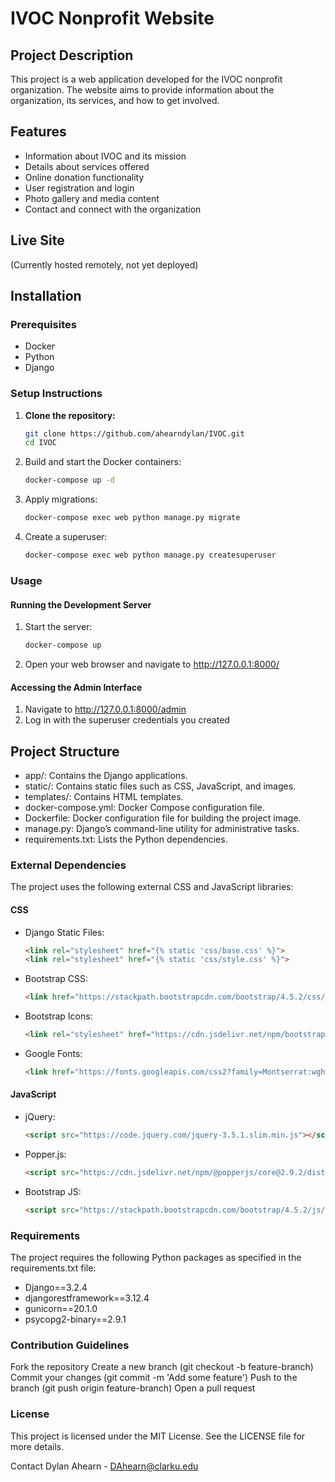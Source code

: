 # IVOC Nonprofit Website

## Project Description
This project is a web application developed for the IVOC nonprofit organization. The website aims to provide information about the organization, its services, and how to get involved.

## Features
- Information about IVOC and its mission
- Details about services offered
- Online donation functionality
- User registration and login
- Photo gallery and media content
- Contact and connect with the organization

## Live Site
(Currently hosted remotely, not yet deployed)

## Installation

### Prerequisites
- Docker
- Python
- Django

### Setup Instructions
1. **Clone the repository:**
   ```bash
   git clone https://github.com/ahearndylan/IVOC.git
   cd IVOC
   ```

2. Build and start the Docker containers:
   ```bash
   docker-compose up -d
   ```

3. Apply migrations:
   ```bash
   docker-compose exec web python manage.py migrate
   ```

4. Create a superuser:
   ```bash
   docker-compose exec web python manage.py createsuperuser
   ```

### Usage

#### Running the Development Server
1. Start the server:
   ```bash
   docker-compose up
   ```
2. Open your web browser and navigate to http://127.0.0.1:8000/

#### Accessing the Admin Interface
1. Navigate to http://127.0.0.1:8000/admin
2. Log in with the superuser credentials you created

## Project Structure
- app/: Contains the Django applications.
- static/: Contains static files such as CSS, JavaScript, and images.
- templates/: Contains HTML templates.
- docker-compose.yml: Docker Compose configuration file.
- Dockerfile: Docker configuration file for building the project image.
- manage.py: Django’s command-line utility for administrative tasks.
- requirements.txt: Lists the Python dependencies.

### External Dependencies
The project uses the following external CSS and JavaScript libraries:

#### CSS
- Django Static Files:
  ```html
  <link rel="stylesheet" href="{% static 'css/base.css' %}">
  <link rel="stylesheet" href="{% static 'css/style.css' %}">
  ```
- Bootstrap CSS:
  ```html
  <link href="https://stackpath.bootstrapcdn.com/bootstrap/4.5.2/css/bootstrap.min.css" rel="stylesheet">
  ```
- Bootstrap Icons:
  ```html
  <link rel="stylesheet" href="https://cdn.jsdelivr.net/npm/bootstrap-icons/font/bootstrap-icons.css">
  ```
- Google Fonts:
  ```html
  <link href="https://fonts.googleapis.com/css2?family=Montserrat:wght@400;700&display=swap" rel="stylesheet">
  ```

#### JavaScript
- jQuery:
  ```html
  <script src="https://code.jquery.com/jquery-3.5.1.slim.min.js"></script>
  ```
- Popper.js:
  ```html
  <script src="https://cdn.jsdelivr.net/npm/@popperjs/core@2.9.2/dist/umd/popper.min.js"></script>
  ```
- Bootstrap JS:
  ```html
  <script src="https://stackpath.bootstrapcdn.com/bootstrap/4.5.2/js/bootstrap.min.js"></script>
  ```

### Requirements
The project requires the following Python packages as specified in the requirements.txt file:
- Django==3.2.4
- djangorestframework==3.12.4
- gunicorn==20.1.0
- psycopg2-binary==2.9.1

### Contribution Guidelines
Fork the repository
Create a new branch (git checkout -b feature-branch)
Commit your changes (git commit -m 'Add some feature')
Push to the branch (git push origin feature-branch)
Open a pull request

### License
This project is licensed under the MIT License. See the LICENSE file for more details.

Contact
Dylan Ahearn - DAhearn@clarku.edu
